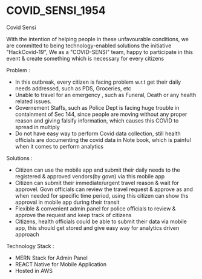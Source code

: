 # COVID_SENSI_1954
Covid Sensi 

With the intention of helping people in these unfavourable conditions, we are committed to being
technology-enabled solutions the initiative "HackCovid-19", We as a "COVID-SENSI" team, happy to participate in this event & create 
something which is necessary for every citizens

Problem :
- In this outbreak, every citizen is facing problem w.r.t get their daily needs addressed, such as PDS, Groceries, etc
- Unable to travel for an emergency , such as Funeral, Death or any health related issues.
- Governement Staffs, such as Police Dept is facing huge trouble in containment of Sec 144, since people are moving without any proper reason and giving falsify information, which causes this COVID to spread in multiply
- Do not have easy way to perform Covid data collection, still health officials are documenting the covid data in Note book, which is painful when it comes to perform analytics

Solutions :
- Citizen can use the mobile app and submit their daily needs to the registered & approved vendors(by govn) via this mobile app
- Citizen can submit their immediate/urgent travel reason & wait for approvel. Govn officials can review the travel request & approve as and when needed for specific time period, using this citizen can show ths approval in mobile app during their transit
- Flexible & convenient admin panel for police officials to review & approve the request and keep track of citizens
- Citizens, health officials could be able to submit their data via mobile app, this should get stored and give easy way for analytics driven approach

Technology Stack :
- MERN Stack for Admin Panel
- REACT Native for Mobile Application
- Hosted in AWS 


